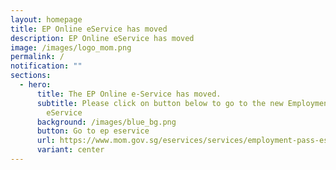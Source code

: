 ```yaml
---
layout: homepage
title: EP Online eService has moved
description: EP Online eService has moved
image: /images/logo_mom.png
permalink: /
notification: ""
sections:
  - hero:
      title: The EP Online e-Service has moved.
      subtitle: Please click on button below to go to the new Employment Pass (EP)
        eService
      background: /images/blue_bg.png
      button: Go to ep eservice
      url: https://www.mom.gov.sg/eservices/services/employment-pass-eservice
      variant: center
---
```

